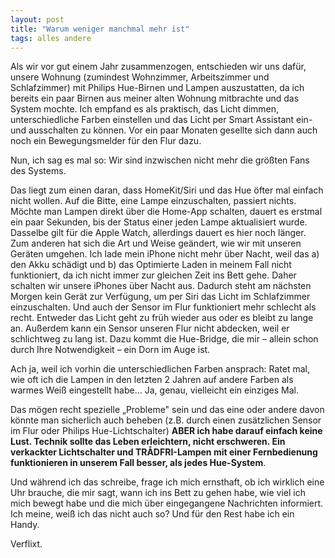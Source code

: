 ```yaml
---
layout: post
title: "Warum weniger manchmal mehr ist"
tags: alles andere
---
```


Als wir vor gut einem Jahr zusammenzogen, entschieden wir uns dafür, unsere Wohnung (zumindest Wohnzimmer, Arbeitszimmer und Schlafzimmer) mit Philips Hue-Birnen und Lampen auszustatten, da ich bereits ein paar Birnen aus meiner alten Wohnung mitbrachte und das System mochte. Ich empfand es als praktisch, das Licht dimmen, unterschiedliche Farben einstellen und das Licht per Smart Assistant ein- und ausschalten zu können. Vor ein paar Monaten gesellte sich dann auch noch ein Bewegungsmelder für den Flur dazu.

Nun, ich sag es mal so: Wir sind inzwischen nicht mehr die größten Fans des Systems.

<!--more-->

Das liegt zum einen daran, dass HomeKit/Siri und das Hue öfter mal einfach nicht wollen. Auf die Bitte, eine Lampe einzuschalten, passiert nichts. Möchte man Lampen direkt über die Home-App schalten, dauert es erstmal ein paar Sekunden, bis der Status einer jeden Lampe aktualisiert wurde. Dasselbe gilt für die Apple Watch, allerdings dauert es hier noch länger.
Zum anderen hat sich die Art und Weise geändert, wie wir mit unseren Geräten umgehen. Ich lade mein iPhone nicht mehr über Nacht, weil das a) den Akku schädigt und b) das Optimierte Laden in meinem Fall nicht funktioniert, da ich nicht immer zur gleichen Zeit ins Bett gehe. Daher schalten wir unsere iPhones über Nacht aus. Dadurch steht am nächsten Morgen kein Gerät zur Verfügung, um per Siri das Licht im Schlafzimmer einzuschalten.
Und auch der Sensor im Flur funktioniert mehr schlecht als recht. Entweder das Licht geht zu früh wieder aus oder es bleibt zu lange an. Außerdem kann ein Sensor unseren Flur nicht abdecken, weil er schlichtweg zu lang ist. Dazu kommt die Hue-Bridge, die mir – allein schon durch Ihre Notwendigkeit – ein Dorn im Auge ist.

Ach ja, weil ich vorhin die unterschiedlichen Farben ansprach: Ratet mal, wie oft ich die Lampen in den letzten 2 Jahren auf andere Farben als warmes Weiß eingestellt habe… Ja, genau, vielleicht ein einziges Mal.

Das mögen recht spezielle „Probleme" sein und das eine oder andere davon könnte man sicherlich auch beheben (z.B. durch einen zusätzlichen Sensor im Flur oder Philips Hue-Lichtschalter) **ABER ich habe darauf einfach keine Lust. Technik sollte das Leben erleichtern, nicht erschweren. Ein verkackter Lichtschalter und TRÅDFRI-Lampen mit einer Fernbedienung funktionieren in unserem Fall besser, als jedes Hue-System**.

Und während ich das schreibe, frage ich mich ernsthaft, ob ich wirklich eine Uhr brauche, die mir sagt, wann ich ins Bett zu gehen habe, wie viel ich mich bewegt habe und die mich über eingegangene Nachrichten informiert. Ich meine, weiß ich das nicht auch so? Und für den Rest habe ich ein Handy.

Verflixt.